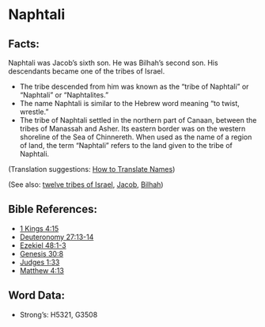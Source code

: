 # Naphtali

## Facts:

Naphtali was Jacob’s sixth son. He was Bilhah’s second son. His descendants became one of the tribes of Israel.

* The tribe descended from him was known as the “tribe of Naphtali” or “Naphtali” or “Naphtalites.”
* The name Naphtali is similar to the Hebrew word meaning “to twist, wrestle.”
* The tribe of Naphtali settled in the northern part of Canaan, between the tribes of Manassah and Asher. Its eastern border was on the western shoreline of the Sea of Chinnereth. When used as the name of a region of land, the term “Naphtali” refers to the land given to the tribe of Naphtali.

(Translation suggestions: [How to Translate Names](rc://en/ta/man/translate/translate-names))

(See also: [twelve tribes of Israel](../other/12tribesofisrael.md), [Jacob](../names/jacob.md), [Bilhah](../names/bilhah.md))

## Bible References:

* [1 Kings 4:15](rc://en/tn/help/1ki/04/15)
* [Deuteronomy 27:13-14](rc://en/tn/help/deu/27/13)
* [Ezekiel 48:1-3](rc://en/tn/help/ezk/48/01)
* [Genesis 30:8](rc://en/tn/help/gen/30/08)
* [Judges 1:33](rc://en/tn/help/jdg/01/33)
* [Matthew 4:13](rc://en/tn/help/mat/04/13)

## Word Data:

* Strong’s: H5321, G3508
